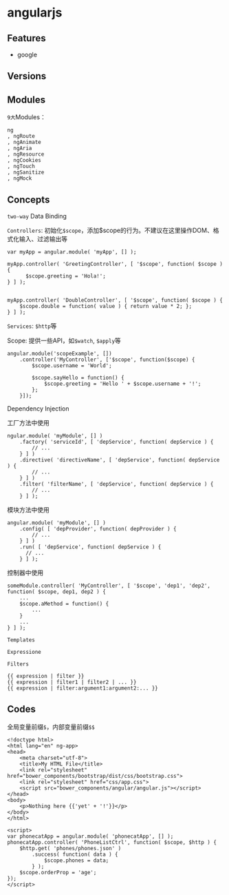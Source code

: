 # angularjs

## Features

* google



## Versions



## Modules

`9大`Modules：

    ng
    , ngRoute
    , ngAnimate
    , ngAria
    , ngResource
    , ngCookies
    , ngTouch
    , ngSanitize
    , ngMock


## Concepts

`two-way` Data Binding

`Controllers`: 初始化`$scope`，添加$scope的行为。不建议在这里操作DOM、格式化输入、过滤输出等

    var myApp = angular.module( 'myApp', [] );

    myApp.controller( 'GreetingController', [ '$scope', function( $scope ) {
          $scope.greeting = 'Hola!';
    } ] );


    myApp.controller( 'DoubleController', [ '$scope', function( $scope ) {
        $scope.double = function( value ) { return value * 2; };
    } ] );


`Services`: `$http`等

Scope: 提供一些API，如`$watch`, `$apply`等

    angular.module('scopeExample', [])
        .controller('MyController', ['$scope', function($scope) {
            $scope.username = 'World';

            $scope.sayHello = function() {
                $scope.greeting = 'Hello ' + $scope.username + '!';
            };
        }]);


Dependency Injection

工厂方法中使用

    ngular.module( 'myModule', [] )
        .factory( 'serviceId', [ 'depService', function( depService ) {
            // ...
        } ] )
        .directive( 'directiveName', [ 'depService', function( depService ) {
            // ...
        } ] )
        .filter( 'filterName', [ 'depService', function( depService ) {
            // ...
        } ] );

模块方法中使用

    angular.module( 'myModule', [] )
        .config( [ 'depProvider', function( depProvider ) {
            // ...
        } ] )
        .run( [ 'depService', function( depService ) {
          // ...
        } ] );

控制器中使用

    someModule.controller( 'MyController', [ '$scope', 'dep1', 'dep2', function( $scope, dep1, dep2 ) {
        ...
        $scope.aMethod = function() {
            ...
        }
        ...
    } ] );


`Templates`

`Expressione`

`Filters`

    {{ expression | filter }}
    {{ expression | filter1 | filter2 | ... }}
    {{ expression | filter:argument1:argument2:... }}



## Codes

全局变量前缀`$`，内部变量前缀`$$`

    <!doctype html>
    <html lang="en" ng-app>
    <head>
        <meta charset="utf-8">
        <title>My HTML File</title>
        <link rel="stylesheet" href="bower_components/bootstrap/dist/css/bootstrap.css">
        <link rel="stylesheet" href="css/app.css">
        <script src="bower_components/angular/angular.js"></script>
    </head>
    <body>
        <p>Nothing here {{'yet' + '!'}}</p>
    </body>
    </html>

    <script>
    var phonecatApp = angular.module( 'phonecatApp', [] );
    phonecatApp.controller( 'PhoneListCtrl', function( $scope, $http ) {
        $http.get( 'phones/phones.json' )
            .success( function( data ) {
                $scope.phones = data;
            } );
        $scope.orderProp = 'age';
    });
    </script>





